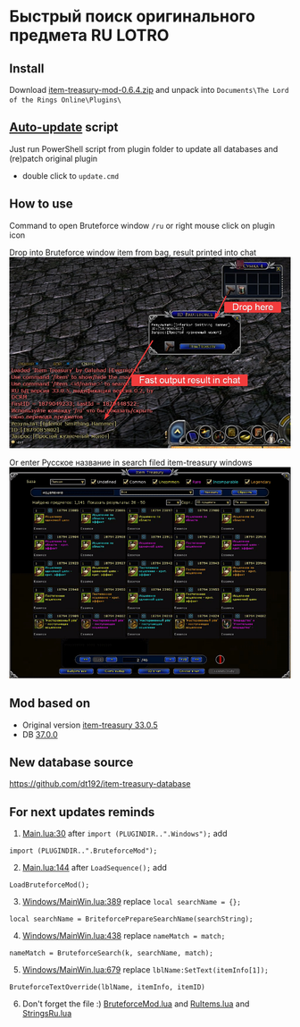 # Быстрый поиск оригинального предмета RU LOTRO

## Install
Download [item-treasury-mod-0.6.4.zip](https://github.com/william-aqn/item-treasury/releases/download/update-0.6.4/item-treasury-mod-0.6.4.zip) and unpack into `Documents\The Lord of the Rings Online\Plugins\`

## [Auto-update](/GaluhadPlugins/ItemTreasury/_update.ps1) script
Just run PowerShell script from plugin folder to update all databases and (re)patch original plugin 
* double click to `update.cmd`

## How to use
Command to open Bruteforce window `/ru` or right mouse click on plugin icon

Drop into Bruteforce window item from bag, result printed into chat
![How to use](/screen.png)

Or enter Русское название in search filed item-treasury windows
![How to use](/screen-window-ru-en-all.gif)

## Mod based on
- Original version [item-treasury 33.0.5](http://www.lotrointerface.com/downloads/info870)
- DB [37.0.0](https://github.com/dt192/item-treasury-database)

## New database source
https://github.com/dt192/item-treasury-database

## For next updates reminds
1. [Main.lua:30](/GaluhadPlugins/ItemTreasury/Main.lua#L30) after 
`import (PLUGINDIR..".Windows");`
add
```
import (PLUGINDIR..".BruteforceMod");
```

2. [Main.lua:144](/GaluhadPlugins/ItemTreasury/Main.lua#L144) after
`LoadSequence();`
add
```
LoadBruteforceMod();
```

3. [Windows/MainWin.lua:389](/GaluhadPlugins/ItemTreasury/Windows/MainWin.lua#L389) replace
`local searchName = {};`
```
local searchName = BriteforcePrepareSearchName(searchString);
```

4. [Windows/MainWin.lua:438](/GaluhadPlugins/ItemTreasury/Windows/MainWin.lua#L438) replace
`nameMatch = match;`
```
nameMatch = BruteforceSearch(k, searchName, match);
```

5. [Windows/MainWin.lua:679](/GaluhadPlugins/ItemTreasury/Windows/MainWin.lua#L679) replace
`lblName:SetText(itemInfo[1]);`
```
BruteforceTextOverride(lblName, itemInfo, itemID)
```

6. Don't forget the file :) [BruteforceMod.lua](/GaluhadPlugins/ItemTreasury/BruteforceMod.lua) and [RuItems.lua](/GaluhadPlugins/ItemTreasury/RuItems.lua) and [StringsRu.lua](/GaluhadPlugins/ItemTreasury/StringsRu.lua)
